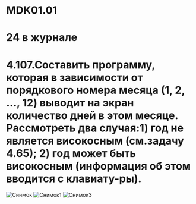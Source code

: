 # MDK01.01
# 24 в журнале
# 4.107.Составить программу, которая в зависимости от порядкового номера месяца (1,  2, ..., 12) выводит на экран количество дней в этом месяце. Рассмотреть два случая:1) год не является високосным (см.задачу 4.65); 2) год может быть високосным (информация об этом вводится с клавиату-ры).
![Снимок](https://user-images.githubusercontent.com/114131242/197610707-ae6ffdb9-309a-4736-a699-c06730149b61.PNG)
![Снимок1](https://user-images.githubusercontent.com/114131242/197610717-09782952-ec79-46bf-aad4-0bddf8fc7ff4.PNG)
![Снимок3](https://user-images.githubusercontent.com/114131242/197610722-016abb28-b688-4923-8ab6-3b6aa3cf452f.PNG)
